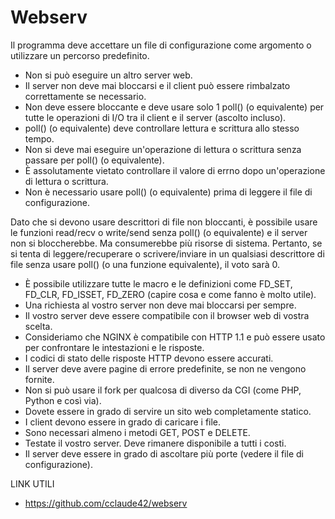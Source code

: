 # Webserv

Il programma deve accettare un file di configurazione come argomento o utilizzare un percorso predefinito.
- Non si può eseguire un altro server web.
- Il server non deve mai bloccarsi e il client può essere rimbalzato correttamente se necessario.
- Non deve essere bloccante e deve usare solo 1 poll() (o equivalente) per tutte le operazioni di I/O
tra il client e il server (ascolto incluso).
- poll() (o equivalente) deve controllare lettura e scrittura allo stesso tempo.
- Non si deve mai eseguire un'operazione di lettura o scrittura senza passare per poll() (o equivalente).
- È assolutamente vietato controllare il valore di errno dopo un'operazione di lettura o scrittura.
- Non è necessario usare poll() (o equivalente) prima di leggere il file di configurazione.

Dato che si devono usare descrittori di file non bloccanti, è
possibile usare le funzioni read/recv o write/send senza poll()
(o equivalente) e il server non si bloccherebbe.
Ma consumerebbe più risorse di sistema.
Pertanto, se si tenta di leggere/recuperare o scrivere/inviare in un qualsiasi descrittore di file senza usare poll() (o una funzione equivalente), il voto sarà 0.

- È possibile utilizzare tutte le macro e le definizioni come FD_SET, FD_CLR, FD_ISSET, FD_ZERO (capire cosa e come fanno è molto utile).
- Una richiesta al vostro server non deve mai bloccarsi per sempre.
- Il vostro server deve essere compatibile con il browser web di vostra scelta.
- Consideriamo che NGINX è compatibile con HTTP 1.1 e può essere usato per confrontare le intestazioni e le risposte.
- I codici di stato delle risposte HTTP devono essere accurati.
- Il server deve avere pagine di errore predefinite, se non ne vengono fornite.
- Non si può usare il fork per qualcosa di diverso da CGI (come PHP, Python e così via).
- Dovete essere in grado di servire un sito web completamente statico.
- I client devono essere in grado di caricare i file.
- Sono necessari almeno i metodi GET, POST e DELETE.
- Testate il vostro server. Deve rimanere disponibile a tutti i costi.
- Il server deve essere in grado di ascoltare più porte (vedere il file di configurazione).

LINK UTILI

- https://github.com/cclaude42/webserv
